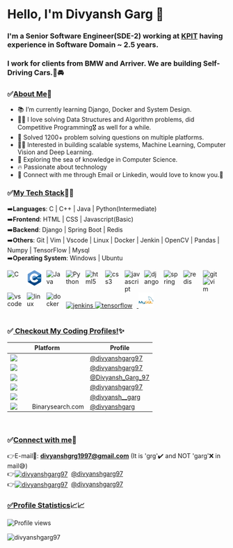 # Hello, I'm Divyansh Garg 👋 
### I'm a Senior Software Engineer(SDE-2) working at [KPIT](https://www.kpit.com/) having experience in Software Domain ~ 2.5 years.<br/> 
### I work for clients from BMW and Arriver. We are building Self-Driving Cars.🤖🚘

### ✅<u><strong>About Me</strong></u>🙏
- 📚 I’m currently learning Django, Docker and System Design.
- 👨‍💻 I love solving Data Structures and Algorithm problems, did Competitive Programming🎖️ as well for a while.
- 🚀 Solved 1200+ problem solving questions on multiple platforms.
- 👨‍💻 Interested in building scalable systems, Machine Learning, Computer Vision and Deep Learning.
- 💯 Exploring the sea of knowledge in Computer Science.
- 🔥 Passionate about technology
- 📶 Connect with me through Email or Linkedin, would love to know you.🤝
### ✅<u><strong>My Tech Stack</strong></u>👨‍💻
➡️<strong>Languages</strong>: C | C++ | Java | Python(Intermediate) <br/>
➡️<strong>Frontend</strong>: HTML | CSS | Javascript(Basic) <br/>
➡️<strong>Backend</strong>: Django | Spring Boot | Redis <br/>
➡️<strong>Others</strong>: Git | Vim | Vscode | Linux | Docker | Jenkin | OpenCV | Pandas | Numpy | TensorFlow | Mysql<br/>
➡️<strong>Operating System</strong>: Windows | Ubuntu

<img align="left" alt="C" width="35px" src="https://cdn.jsdelivr.net/gh/devicons/devicon/icons/c/c-plain.svg" style="padding-right:10px;" />
<img align="left" alt="C" width="35px" src="https://raw.githubusercontent.com/devicons/devicon/master/icons/cplusplus/cplusplus-original.svg" style="padding-right:10px;" />
<img align="left" alt="Java" width="35px" src="https://cdn.jsdelivr.net/gh/devicons/devicon/icons/java/java-plain-wordmark.svg" style="padding-right:10px;" />
<img align="left" alt="Python" width="35px" src="https://cdn.jsdelivr.net/gh/devicons/devicon/icons/python/python-original.svg" style="padding-right:10px;" />
<img align="left" alt="html5" width="35px" src="https://cdn.jsdelivr.net/gh/devicons/devicon/icons/html5/html5-original.svg" style="padding-right:10px;" />
<img align="left" alt="css3" width="35px" src="https://cdn.jsdelivr.net/gh/devicons/devicon/icons/css3/css3-plain.svg" style="padding-right:10px;" />
<img align="left" alt="javascript" width="35px" src="https://cdn.jsdelivr.net/gh/devicons/devicon/icons/javascript/javascript-original.svg" style="padding-right:10px;" />
<img align="left" alt="django" width="35px" src="https://cdn.jsdelivr.net/gh/devicons/devicon/icons/django/django-plain-wordmark.svg" style="padding-right:10px;" />
<img align="left" alt="spring" width="35px" src="https://cdn.jsdelivr.net/gh/devicons/devicon/icons/spring/spring-original-wordmark.svg" style="padding-right:10px;" />
<img align="left" alt="redis" width="35px" src="https://cdn.jsdelivr.net/gh/devicons/devicon/icons/redis/redis-plain.svg" style="padding-right:10px;" />
<img align="left" alt="git" width="35px" src="https://cdn.jsdelivr.net/gh/devicons/devicon/icons/git/git-plain-wordmark.svg" style="padding-right:10px;"/>
<img align="left" alt="vim" width="35px" src="https://cdn.jsdelivr.net/gh/devicons/devicon/icons/vim/vim-plain.svg" style="padding-right:10px;"/>
<img align="left" alt="vscode" width="35px" src="https://cdn.jsdelivr.net/gh/devicons/devicon/icons/vscode/vscode-original.svg" style="padding-right:10px;"/>
<img align="left" alt="linux" width="35px" src="https://cdn.jsdelivr.net/gh/devicons/devicon/icons/linux/linux-original.svg" style="padding-right:10px;"/>
<img align="left" alt="docker" width="35px" src="https://cdn.jsdelivr.net/gh/devicons/devicon/icons/docker/docker-original.svg" style="padding-right:10px;"/>
<a href="https://www.jenkins.io" target="_blank" rel="noreferrer"> <img src="https://www.vectorlogo.zone/logos/jenkins/jenkins-icon.svg" alt="jenkins" width="35" height="35" style="padding-right:5px/> </a>
<img align="left" alt="opencv" width="35px" src="https://cdn.jsdelivr.net/gh/devicons/devicon/icons/opencv/opencv-original-wordmark.svg" style="padding-right:10px;" />
<a href="https://www.tensorflow.org" target="_blank" rel="noreferrer"> <img src="https://www.vectorlogo.zone/logos/tensorflow/tensorflow-icon.svg" alt="tensorflow" width="35" height="35" style="padding-right:10px;"/> </a>
<a href="https://www.mysql.com/" target="_blank" rel="noreferrer"> <img src="https://raw.githubusercontent.com/devicons/devicon/master/icons/mysql/mysql-original-wordmark.svg" alt="mysql" width="35" height="35" style="padding-right:10px;" /> </a>

<br/>
<br/>

### ✅<u><strong> Checkout My Coding Profiles!</strong></u>✨
| Platform      | Profile |
| ----------- | ----------- |
| [<img align="left" width="100px" src="https://assets.leetcode.com/static_assets/public/webpack_bundles/images/logo-dark.e99485d9b.svg">](https://leetcode.com/divyanshgarg97)      | [@divyanshgarg97](https://leetcode.com/divyanshgarg97)    |
|  [<img align="left" width="100px" src="https://cdn.codechef.com/images/cc-logo.svg">](https://www.codechef.com/users/divyanshgarg97)   |[@divyanshgarg97](https://www.codechef.com/users/divyanshgarg97)      |
| [<img align="left" width="100px" src="https://www.hackerrank.com/wp-content/uploads/2018/08/hackerrank_logo.png">](https://www.hackerrank.com/Divyansh_Garg_97)   | [@Divyansh_Garg_97](https://www.hackerrank.com/Divyansh_Garg_97)  |
| [<img align="left" width="60px" src="https://img.atcoder.jp/assets/logo.png">](https://kenkoooo.com/atcoder#/table/divyanshgarg97)  |   [@divyanshgarg97](https://kenkoooo.com/atcoder#/table/divyanshgarg97)   |
|  [<img align="left" width="90px" src="https://codeforces.org/s/66557/images/codeforces-sponsored-by-ton.png">](https://codeforces.com/profile/divyansh__garg)   |   [@divyansh__garg](https://codeforces.com/profile/divyansh__garg)   |
|  [<img align="left" width="50px" src="https://cdn.dribbble.com/users/1139587/screenshots/16629025/media/36f218ab2c06792de4641d78e46145a9.jpg?compress=1&resize=1000x750&vertical=top">](https://binarysearch.com/@/divyanshgarg) Binarysearch.com  |  [@divyanshgarg](https://binarysearch.com/@/divyanshgarg)    |

<br/>

### ✅<u><strong>Connect with me</strong></u>💬
👉E-mail📩: **divyanshgrg1997@gmail.com** (It is 'grg'✔️ and NOT 'garg'❌ in mail😅) <br/>
👉<a href="https://linkedin.com/in/divyanshgarg97" target="blank"><img align="center" src="https://raw.githubusercontent.com/rahuldkjain/github-profile-readme-generator/master/src/images/icons/Social/linked-in-alt.svg" alt="divyanshgarg97" height="30" width="40" /></a>&nbsp;&nbsp;[@divyanshgarg97](https://linkedin.com/in/divyanshgarg97)
<br/>
👉<a href="https://stackoverflow.com/users/divyanshgarg97" target="blank"><img align="center" src="https://raw.githubusercontent.com/rahuldkjain/github-profile-readme-generator/master/src/images/icons/Social/stack-overflow.svg" alt="divyanshgarg97" height="30" width="40" /></a>&nbsp;&nbsp;[@divyanshgarg97](https://stackoverflow.com/users/11073780/divyanshgarg97)

### <u><strong>✅Profile Statistics</strong></u>📈📈

![Profile views](https://gpvc.arturio.dev/divyanshgarg97)
 
<!--  CONTRIBUTION AND STREAK BLOCK -->

 
 <!-- ACTIVITY GRAPH TRACKER -->
<p><img align="center" src="https://github-readme-streak-stats.herokuapp.com/?user=divyanshgarg97&" alt="divyanshgarg97" /></p> 



